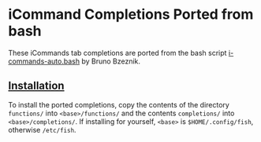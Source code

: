 # iCommand Completions Ported from bash

These iCommands tab completions are ported from the bash script
[i-commands-auto.bash](https://github.com/irods/irods-legacy/blob/master/iRODS/irods_completion.bash)
by Bruno Bzeznik.


## [Installation](#installation)

To install the ported completions, copy the contents of the directory `functions/` into
`<base>/functions/` and the contents `completions/` into `<base>/completions/`. If installing for
yourself, `<base>` is `$HOME/.config/fish`, otherwise `/etc/fish`.
